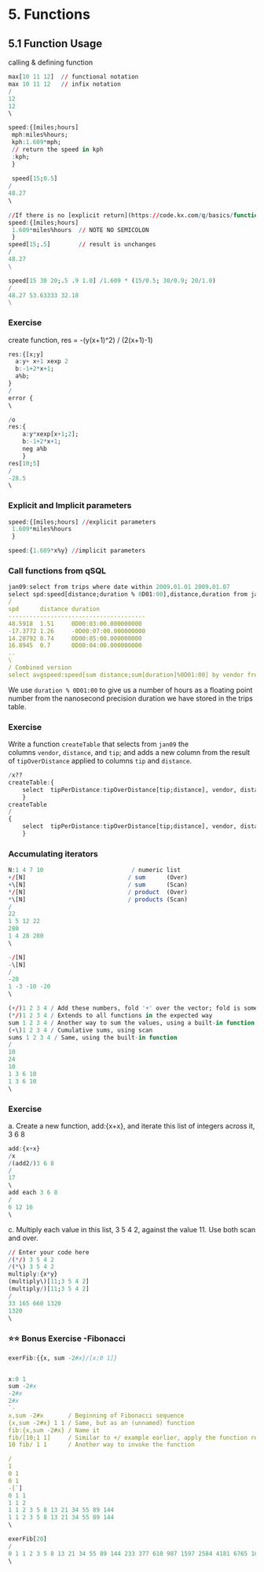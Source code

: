 # 5. Functions


## 5.1 Function Usage
calling & defining function
```q
max[10 11 12]  // functional notation
max 10 11 12   // infix notation
/
12
12
\

speed:{[miles;hours]
 mph:miles%hours;
 kph:1.609*mph;
 // return the speed in kph
 :kph;
 }
 
 speed[15;0.5]
/
48.27
\
 
//If there is no [explicit return](https://code.kx.com/q/basics/function-notation/#explicit-return) from a function its result is the result of evaluating the last expression in it. So the code above can be rewritten as
speed:{[miles;hours]
 1.609*miles%hours  // NOTE NO SEMICOLON
 }
speed[15;.5]        // result is unchanges
/
48.27
\

speed[15 30 20;.5 .9 1.0] /1.609 * (15/0.5; 30/0.9; 20/1.0)
/
48.27 53.63333 32.18
\
```

### Exercise 
create function, res = -(y(x+1)^2) / (2(x+1)-1)
```q
res:{[x;y]
  a:y+ x+1 xexp 2
  b:-1+2*x+1;
  a%b;
}
/
error {
\

/o
res:{
    a:y*xexp[x+1;2];
    b:-1+2*x+1;
    neg a%b
    }
res[10;5]
/
-28.5
\
```

### Explicit and Implicit parameters
```q
speed:{[miles;hours] //explicit parameters
 1.609*miles%hours 
 }

speed:{1.609*x%y} //implicit parameters
```

### Call functions from qSQL
```q
jan09:select from trips where date within 2009.01.01 2009.01.07
select spd:speed[distance;duration % 0D01:00],distance,duration from jan09 where vendor = `VTS
/
spd      distance duration             
---------------------------------------
48.5918  1.51     0D00:03:00.000000000 
-17.3772 1.26     -0D00:07:00.000000000
14.28792 0.74     0D00:05:00.000000000 
16.8945  0.7      0D00:04:00.000000000
..
\
/ Combined version
select avgspeed:speed[sum distance;sum[duration]%0D01:00] by vendor from jan09


```
We use `duration % 0D01:00` to give us a number of hours as a floating point number from the nanosecond precision duration we have stored in the trips table.
### Exercise 
Write a function `createTable` that selects from `jan09` the columns `vendor`, `distance`, and `tip`; and adds a new column from the result of `tipOverDistance` applied to columns `tip` and `distance`.
```q
/x??
createTable:{
    select  tipPerDistance:tipOverDistance[tip;distance], vendor, distance, tip from jan09;
    }
createTable
/
{
    select  tipPerDistance:tipOverDistance[tip;distance], vendor, distance, t..
    }
```



### Accumulating iterators
```q
N:1 4 7 10                         / numeric list
+/[N]                             / sum      (Over)   
+\[N]                             / sum      (Scan)   
*/[N]                             / product  (Over)
*\[N]                             / products (Scan)
/
22
1 5 12 22
280
1 4 28 280
\

-/[N]
-\[N]
/
-20
1 -3 -10 -20
\

(+/)1 2 3 4 / Add these numbers, fold '+' over the vector; fold is sometimes called reduce or inject
(*/)1 2 3 4 / Extends to all functions in the expected way
sum 1 2 3 4 / Another way to sum the values, using a built-in function
(+\)1 2 3 4 / Cumulative sums, using scan
sums 1 2 3 4 / Same, using the built-in function
/
10
24
10
1 3 6 10
1 3 6 10
\
```

### Exercise
a. Create a new function, add:{x+x}, and iterate this list of integers across it, 3 6 8
```q
add:{x+x}
/x
/(add2/)3 6 8
/
17
\
add each 3 6 8
/
6 12 16
\
```
c. Multiply each value in this list, 3 5 4 2, against the value 11. Use both scan and over.
```q
// Enter your code here 
/(*/) 3 5 4 2
/(*\) 3 5 4 2
multiply:{x*y}
(multiply\)[11;3 5 4 2]
(multiply/)[11;3 5 4 2]
/
33 165 660 1320
1320
\
```

### ⭐️⭐️ Bonus Exercise -Fibonacci
```q
exerFib:{{x, sum -2#x}/[x;0 1]}


x:0 1
sum -2#x
-2#x
2#x
`-
x,sum -2#x       / Beginning of Fibonacci sequence
{x,sum -2#x} 1 1 / Same, but as an (unnamed) function
fib:{x,sum -2#x} / Name it
fib/[10;1 1]     / Similar to +/ example earlier, apply the function repeatedly 10 times
10 fib/ 1 1      / Another way to invoke the function

/
1
0 1
0 1
-[`]
0 1 1
1 1 2
1 1 2 3 5 8 13 21 34 55 89 144
1 1 2 3 5 8 13 21 34 55 89 144
\

exerFib[20]
/
0 1 1 2 3 5 8 13 21 34 55 89 144 233 377 610 987 1597 2584 4181 6765 10946
\
```


